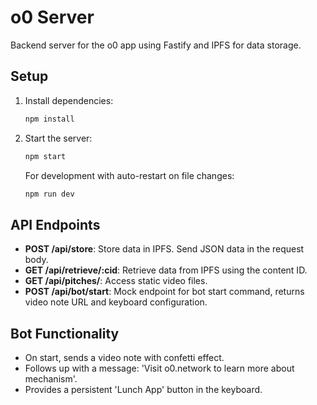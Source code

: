 # o0 Server

Backend server for the o0 app using Fastify and IPFS for data storage.

## Setup

1. Install dependencies:

   ```bash
   npm install
   ```

2. Start the server:

   ```bash
   npm start
   ```

   For development with auto-restart on file changes:

   ```bash
   npm run dev
   ```

## API Endpoints

- **POST /api/store**: Store data in IPFS. Send JSON data in the request body.
- **GET /api/retrieve/:cid**: Retrieve data from IPFS using the content ID.
- **GET /api/pitches/**: Access static video files.
- **POST /api/bot/start**: Mock endpoint for bot start command, returns video note URL and keyboard configuration.

## Bot Functionality

- On start, sends a video note with confetti effect.
- Follows up with a message: 'Visit o0.network to learn more about mechanism'.
- Provides a persistent 'Lunch App' button in the keyboard.
